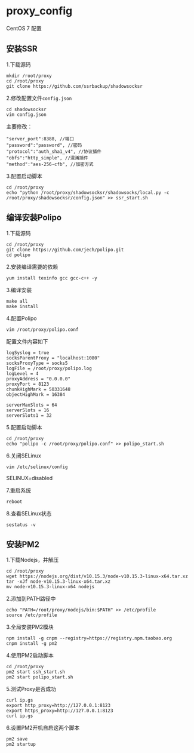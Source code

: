 # proxy_config

CentOS 7 配置

## 安装SSR

1.下载源码
```
mkdir /root/proxy
cd /root/proxy
git clone https://github.com/ssrbackup/shadowsocksr
```
  
2.修改配置文件`config.json`
```
cd shadowsocksr
vim config.json
```
主要修改：
```
"server_port":8388, //端口
"password":"password", //密码
"protocol":"auth_sha1_v4", //协议插件
"obfs":"http_simple", //混淆插件
"method":"aes-256-cfb", //加密方式
```

3.配置启动脚本
```
cd /root/proxy
echo "python /root/proxy/shadowsocksr/shadowsocks/local.py -c /root/proxy/shadowsocksr/config.json" >> ssr_start.sh
```


## 编译安装Polipo

1.下载源码
```
cd /root/proxy
git clone https://github.com/jech/polipo.git
cd polipo
```

2.安装编译需要的依赖
```
yum install texinfo gcc gcc-c++ -y
```
  
3.编译安装
```
make all
make install
```
  
4.配置Polipo
```
vim /root/proxy/polipo.conf
```
配置文件内容如下
```
logSyslog = true
socksParentProxy = "localhost:1080"
socksProxyType = socks5
logFile = /root/proxy/polipo.log
logLevel = 4
proxyAddress = "0.0.0.0"
proxyPort = 8123
chunkHighMark = 50331648
objectHighMark = 16384

serverMaxSlots = 64
serverSlots = 16
serverSlots1 = 32
```

5.配置启动脚本
```
cd /root/proxy
echo "polipo -c /root/proxy/polipo.conf" >> polipo_start.sh
```

6.关闭SELinux
```
vim /etc/selinux/config
```
SELINUX=disabled

7.重启系统
```
reboot
```

8.查看SELinux状态
```
sestatus -v
```

## 安装PM2

1.下载Nodejs，并解压
```
cd /root/proxy
wget https://nodejs.org/dist/v10.15.3/node-v10.15.3-linux-x64.tar.xz
tar -xJf node-v10.15.3-linux-x64.tar.xz
mv node-v10.15.3-linux-x64 nodejs
```

2.添加到PATH路径中
```
echo "PATH=/root/proxy/nodejs/bin:$PATH" >> /etc/profile
source /etc/profile
```
  
3.全局安装PM2模块
```
npm install -g cnpm --registry=https://registry.npm.taobao.org
cnpm install -g pm2
```

4.使用PM2启动脚本
```
cd /root/proxy
pm2 start ssh_start.sh
pm2 start polipo_start.sh
```

5.测试Proxy是否成功
```
curl ip.gs
export http_proxy=http://127.0.0.1:8123
export https_proxy=http://127.0.0.1:8123
curl ip.gs
```

6.设置PM2开机自启这两个脚本
```
pm2 save
pm2 startup
```

  
  
